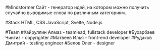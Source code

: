 #Mindstormer Сайт - генератор идей, на котором можно получить случайно выводимые слова по различным категориям.

#Stack HTML, CSS JavaScript, Svelte, Node.js

#Team 
#Хайруллин Алмаз - teamlead, fullstack developer
#Бухарбаев Чингиз - copyrighter
#Матвеев Илья - front-end developer
#Рудаков Дмитрий - testing engineer
#Белов Олег - designer
